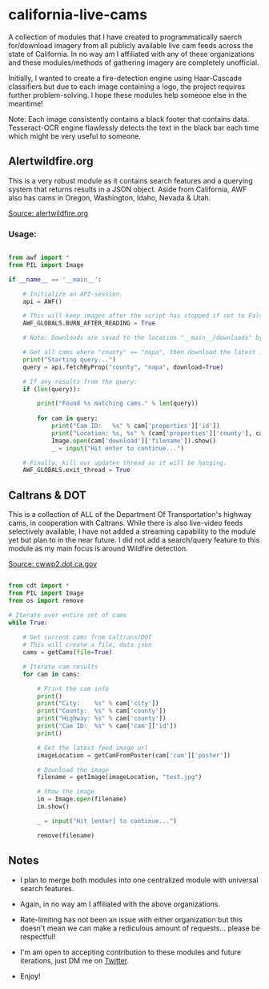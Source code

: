 # california-live-cams
 A collection of modules that I have created to programmatically saerch for/download imagery from all publicly available live cam feeds across the state of California. In no way am I affiliated with any of these organizations and these modules/methods of gathering imagery are completely unofficial.
 
 Initially, I wanted to create a fire-detection engine using Haar-Cascade classifiers but due to each image containing a logo, the project requires further problem-solving. I hope these modules help someone else in the meantime!

 Note: Each image consistently contains a black footer that contains data. Tesseract-OCR engine flawlessly detects the text in the black bar each time which might be very useful to someone.

## Alertwildfire.org
This is a very robust module as it contains search features and a querying system that returns results in a JSON object.
Aside from California, AWF also has cams in Oregon, Washington, Idaho, Nevada & Utah.

[Source: alertwildfire.org](http://www.alertwildfire.org/)

### Usage: 
```python

from awf import *
from PIL import Image

if __name__ == '__main__':

    # Initialize an API-session
    api = AWF()

    # This will keep images after the script has stopped if set to False.
    AWF_GLOBALS.BURN_AFTER_READING = True

    # Note: Downloads are saved to the location "__main__/downloads" by default.

    # Get all cams where "county" == "napa", then download the latest image of each result to our cache.
    print("Starting query...")
    query = api.fetchByProp("county", "napa", download=True)

    # If any results from the query:
    if (len(query)):

        print("Found %s matching cams." % len(query))
        
        for cam in query:
            print("Cam ID:   %s" % cam['properties']['id'])
            print("Location: %s, %s" % (cam['properties']['county'], cam['properties']['state'],))
            Image.open(cam['download']['filename']).show()
            _ = input("Hit enter to continue...")

    # Finally, kill our updater thread as it will be hanging.
    AWF_GLOBALS.exit_thread = True

```

## Caltrans & DOT
This is a collection of ALL of the Department Of Transportation's highway cams, in cooperation with Caltrans.
While there is also live-video feeds selectively available, I have not added a streaming capability to the module yet but plan to in the near future.
I did not add a search/query feature to this module as my main focus is around Wildfire detection. 

[Source: cwwp2.dot.ca.gov](https://cwwp2.dot.ca.gov)

```python

from cdt import *
from PIL import Image
from os import remove

# Iterate over entire set of cams
while True:
    
    # Get current cams from Caltrans/DOT
    # This will create a file, data.json
    cams = getCams(file=True)

    # Iterate cam results
    for cam in cams:

        # Print the cam info
        print()
        print("City:    %s" % cam['city'])   
        print("County:  %s" % cam['county'])     
        print("Highway: %s" % cam['county'])    
        print("Cam ID:  %s" % cam['cam']['id'])   
        print()

        # Get the latest feed image url
        imageLocation = getCamFromPoster(cam['cam']['poster'])

        # Download the image
        filename = getImage(imageLocation, "test.jpg")

        # Show the image
        im = Image.open(filename)
        im.show()

        _ = input("Hit [enter] to continue...")

        remove(filename)

```

## Notes

- I plan to merge both modules into one centralized module with universal search features.

- Again, in no way am I affiliated with the above organizations.

- Rate-limiting has not been an issue with either organization but this doesn't mean we can make a rediculous amount of requests... please be respectful!

- I'm am open to accepting contribution to these modules and future iterations, just DM me on [Twitter](https://twitter.com/hostinfodev).

- Enjoy!